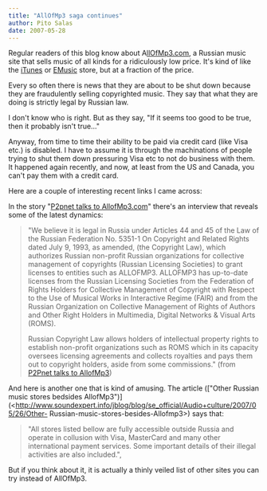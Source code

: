 ```yaml
---
title: "AllOfMp3 saga continues"
author: Pito Salas
date: 2007-05-28
---
```




Regular readers of this blog know about
A[llOfMp3.com](<http://www.allofmp3.com/>), a Russian music site that sells
music of all kinds for a ridiculously low price. It's kind of like the
[iTunes](<http://www.apple.com/itunes/store/>) or
[EMusic](<http://www.emusic.com>) store, but at a fraction of the price.

Every so often there is news that they are about to be shut down because they
are fraudulently selling copyrighted music. They say that what they are doing
is strictly legal by Russian law.

I don't know who is right. But as they say, "If it seems too good to be true,
then it probably isn't true…"

Anyway, from time to time their ability to be paid via credit card (like Visa
etc.) is disabled. I have to assume it is through the machinations of people
trying to shut them down pressuring Visa etc to not do business with them. It
happened again recently, and now, at least from the US and Canada, you can't
pay them with a credit card.

Here are a couple of interesting recent links I came across:

In the story "[P2pnet talks to AllofMp3.com](<http://p2pnet.net/story/12348>)"
there's an interview that reveals some of the latest dynamics:

> "We believe it is legal in Russia under Articles 44 and 45 of the Law of the
> Russian Federation No. 5351-1 On Copyright and Related Rights dated July 9,
> 1993, as amended, (the Copyright Law), which authorizes Russian non-profit
> Russian organizations for collective management of copyrights (Russian
> Licensing Societies) to grant licenses to entities such as ALLOFMP3.
> ALLOFMP3 has up-to-date licenses from the Russian Licensing Societies from
> the Federation of Rights Holders for Collective Management of Copyright with
> Respect to the Use of Musical Works in Interactive Regime (FAIR) and from
> the Russian Organization on Collective Management of Rights of Authors and
> Other Right Holders in Multimedia, Digital Networks & Visual Arts (ROMS).
>
> Russian Copyright Law allows holders of intellectual property rights to
> establish non-profit organizations such as ROMS which in its capacity
> oversees licensing agreements and collects royalties and pays them out to
> copyright holders, aside from some commissions." (from [P2Pnet talks to
> AllofMp3](<http://p2pnet.net/story/12348>))

And here is another one that is kind of amusing. The article (["Other Russian
music stores bedsides
AllofMp3")](<http://www.soundexpert.info/jblog/blog/se_official/Audio+culture/2007/05/26/Other-
Russian-music-stores-besides-Allofmp3>) says that:

> "All stores listed bellow are fully accessible outside Russia and operate in
> collusion with Visa, MasterCard and many other international payment
> services. Some important details of their illegal activities are also
> included.",

But if you think about it, it is actually a thinly veiled list of other sites
you can try instead of AllOfMp3.


